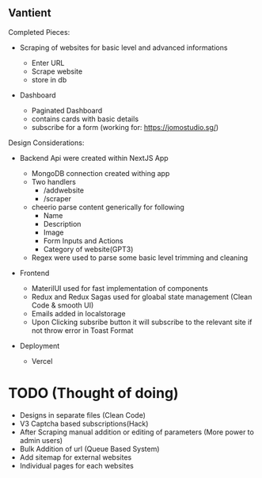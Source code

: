 ## Vantient


Completed Pieces:

- Scraping of websites for basic level and advanced informations
  - Enter URL
  - Scrape website 
  - store in db

- Dashboard
  - Paginated Dashboard
  - contains cards with basic details
  - subscribe for a form (working for: https://jomostudio.sg/)


Design Considerations:

- Backend
   Api were created within NextJS App
  - MongoDB connection created withing app
  - Two handlers
    - /addwebsite
    - /scraper
  - cheerio parse content generically for following
    - Name
    - Description
    - Image
    - Form Inputs and Actions
    - Category of website(GPT3)
  - Regex were used to parse some basic level trimming and cleaning

- Frontend
  - MaterilUI used for fast implementation of components
  - Redux and Redux Sagas used for gloabal state management (Clean Code & smooth UI)
  - Emails added in localstorage
  - Upon Clicking subsribe button it will subscribe to the relevant site if not throw error in Toast Format

- Deployment
  - Vercel 

#
# TODO (Thought of doing)
  - Designs in separate files (Clean Code)
  - V3 Captcha based subscriptions(Hack)
  - After Scraping manual addition or editing of parameters (More power to admin users)
  - Bulk Addition of url (Queue Based System)
  - Add sitemap for external websites
  - Individual pages for each websites
